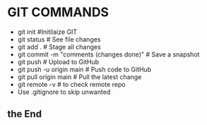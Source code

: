# GIT COMMANDS

* git init         #Initilaize GIT
* git status       # See file changes
* git add .        # Stage all changes
* git commit -m "comments (changes done)" # Save a snapshot
* git push         # Upload to GitHub
* git push -u origin main    # Push code to GitHub
* git pull origin main       # Pull the latest change
* git remote -v     # to check remote repo
* Use .gitignore to skip unwanted  

## the End
